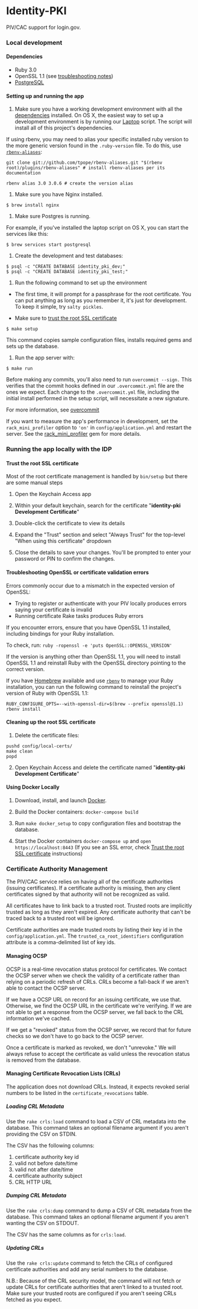 Identity-PKI
============

PIV/CAC support for login.gov.

### Local development

#### Dependencies

- Ruby 3.0
- OpenSSL 1.1 (see [troubleshooting notes](#troubleshooting-openssl-or-certificate-validation-errors))
- [PostgreSQL](http://www.postgresql.org/download/)

#### Setting up and running the app

1. Make sure you have a working development environment with all the
  [dependencies](#dependencies) installed. On OS X, the easiest way
  to set up a development environment is by running our [Laptop]
  script. The script will install all of this project's dependencies.

  If using rbenv, you may need to alias your specific installed ruby
  version to the more generic version found in the `.ruby-version` file.
  To do this, use [`rbenv-aliases`](https://github.com/tpope/rbenv-aliases):

  ```
  git clone git://github.com/tpope/rbenv-aliases.git "$(rbenv root)/plugins/rbenv-aliases" # install rbenv-aliases per its documentation

  rbenv alias 3.0 3.0.6 # create the version alias
  ```

1. Make sure you have Nginx installed.

  ```
  $ brew install nginx
  ```

1. Make sure Postgres is running.

  For example, if you've installed the laptop script on OS X, you can start the services like this:

  ```
  $ brew services start postgresql
  ```

1. Create the development and test databases:

  ```
  $ psql -c "CREATE DATABASE identity_pki_dev;"
  $ psql -c "CREATE DATABASE identity_pki_test;"
  ```

1. Run the following command to set up the environment

  - The first time, it will prompt for a passphrase for the root certificate. You can put anything as long as you remember it, it's just for development. To keep it simple, try `salty pickles`.

  - Make sure to [trust the root SSL certificate](#trust-the-root-ssl-certificate)

  ```
  $ make setup
  ```

  This command copies sample configuration files, installs required gems
  and sets up the database.

1. Run the app server with:

  ```
  $ make run
  ```

Before making any commits, you'll also need to run `overcommit --sign.`
This verifies that the commit hooks defined in our `.overcommit.yml` file are
the ones we expect. Each change to the `.overcommit.yml` file, including the initial install
performed in the setup script, will necessitate a new signature.

For more information, see [overcommit](https://github.com/brigade/overcommit)

If you want to measure the app's performance in development, set the
`rack_mini_profiler` option to `'on'` in `config/application.yml` and
restart the server. See the [rack_mini_profiler] gem for more details.

[Laptop]: https://github.com/18F/laptop
[rack_mini_profiler]: https://github.com/MiniProfiler/rack-mini-profiler

### Running the app locally with the IDP

#### Trust the root SSL certificate

Most of the root certificate management is handled by `bin/setup` but there are some manual steps

1. Open the Keychain Access app

2. Within your default keychain, search for the certificate "**identity-pki Development Certificate**"

3. Double-click the certificate to view its details

4. Expand the "Trust" section and select "Always Trust" for the top-level "When using this certificate" dropdown

5. Close the details to save your changes. You'll be prompted to enter your password or PIN to confirm the changes.

#### Troubleshooting OpenSSL or certificate validation errors

Errors commonly occur due to a mismatch in the expected version of OpenSSL:

- Trying to register or authenticate with your PIV locally produces errors saying your certificate is invalid
- Running certificate Rake tasks produces Ruby errors

If you encounter errors, ensure that you have OpenSSL 1.1 installed, including bindings for your Ruby installation.

To check, run: `ruby -ropenssl -e 'puts OpenSSL::OPENSSL_VERSION'`

If the version is anything other than OpenSSL 1.1, you will need to install OpenSSL 1.1 and reinstall Ruby with the OpenSSL directory pointing to the correct version.

If you have [Homebrew](https://brew.sh/) available and use [`rbenv`](https://github.com/rbenv/rbenv) to manage your Ruby installation, you can run the following command to reinstall the project's version of Ruby with OpenSSL 1.1:

```
RUBY_CONFIGURE_OPTS=--with-openssl-dir=$(brew --prefix openssl@1.1) rbenv install
```

#### Cleaning up the root SSL certificate

1. Delete the certificate files:

  ```
  pushd config/local-certs/
  make clean
  popd
  ```

2. Open Keychain Access and delete the certificate named "**identity-pki Development Certificate**"

#### Using Docker Locally

1. Download, install, and launch [Docker](https://www.docker.com/products/docker-desktop).

1. Build the Docker containers: `docker-compose build`

1. Run `make docker_setup` to copy configuration files and bootstrap the database.

1. Start the Docker containers `docker-compose up` and `open https://localhost:8443` (If you see an SSL error, check [Trust the root SSL certificate](#trust-the-root-ssl-certificate) instructions)


### Certificate Authority Management

The PIV/CAC service relies on having all of the certificate authorities (issuing
certificates). If a certificate authority is missing, then any client certificates
signed by that authority will not be recognized as valid.

All certificates have to link back to a trusted root. Trusted roots are implicitly
trusted as long as they aren't expired. Any certificate authority that can't be
traced back to a trusted root will be ignored.

Certificate authorities are made trusted roots by listing their key id in the
`config/application.yml`. The `trusted_ca_root_identifiers` configuration attribute
is a comma-delimited list of key ids.

#### Managing OCSP

OCSP is a real-time revocation status protocol for certificates. We contact the OCSP
server when we check the validity of a certificate rather than relying on a periodic
refresh of CRLs. CRLs become a fall-back if we aren't able to contact the OCSP server.

If we have a OCSP URL on record for an issuing certificate, we use that. Otherwise, we
find the OCSP URL in the certificate we're verifying. If we are not able to get a
response from the OCSP server, we fall back to the CRL information we've cached.

If we get a "revoked" status from the OCSP server, we record that for future checks so
we don't have to go back to the OCSP server.

Once a certificate is marked as revoked, we don't "unrevoke." We will always refuse to
accept the certificate as valid unless the revocation status is removed from the
database.

#### Managing Certificate Revocation Lists (CRLs)

The application does not download CRLs. Instead, it expects revoked serial numbers to
be listed in the `certificate_revocations` table.

##### Loading CRL Metadata

Use the `rake crls:load` command to load a CSV of CRL metadata into the database. This
command takes an optional filename argument if you aren't providing the CSV on STDIN.

The CSV has the following columns:
1. certificate authority key id
2. valid not before date/time
3. valid not after date/time
4. certificate authority subject
5. CRL HTTP URL

##### Dumping CRL Metadata

Use the `rake crls:dump` command to dump a CSV of CRL metadata from the database. This
command takes an optional filename argument if you aren't wanting the CSV on STDOUT.

The CSV has the same columns as for `crls:load`.

##### Updating CRLs

Use the `rake crls:update` command to fetch the CRLs of configured certificate authorities
and add any serial numbers to the database.

N.B.: Because of the CRL security model, the command will not fetch or update CRLs for
certificate authorities that aren't linked to a trusted root. Make sure your trusted roots
are configured if you aren't seeing CRLs fetched as you expect.
